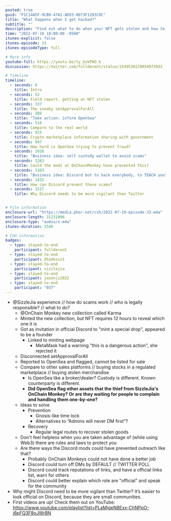 ```yaml
---
posted: true
guid: "F1C14A5F-9CB9-47A1-AD93-8073F1203C0C"
title: "What happens when I get hacked?"
subtitle: ""
description: "Find out what to do when your NFT gets stolen and how to prevent scams in the crypto marketplace on this episode of Community Service Hour."
time: "2022-07-19 18:00:00 -0500"
itunes-explicit: false
itunes-episode: 33
itunes-episodeType: full

# More info
youtube-full: https://youtu.be/ty_bzkP8O_k
discussion: https://twitter.com/fulldecent/status/1549530129054973953

# Timeline
timeline:
  - seconds: 0
    title: Intro
  - seconds: 52
    title: Field report, getting an NFT stolen
  - seconds: 337
    title: The sneaky setApprovalForAll
  - seconds: 386
    title: "Take action: inform OpenSea"
  - seconds: 516
    title: Compare to the real world
  - seconds: 915
    title: Crypto marketplace information sharing with government
  - seconds: 947
    title: How hard is OpenSea trying to prevent fraud?
  - seconds: 1016
    title: "Business idea: self custody wallet to avoid scams"
  - seconds: 1263
    title: Could the mods at OnChainMonkey have prevented this?
  - seconds: 1303
    title: "Business idea: Discord bot to hack everybody, to TEACH you"
  - seconds: 1432
    title: How can Discord prevent these scams?
  - seconds: 1517
    title: Why Discord needs to be more vigilant than Twitter


# File information
enclosure-url: "https://media.phor.net/csh/2022-07-19-episode-33.m4a"
enclosure-length: 31231006
enclosure-type: "audio/x-m4a"
itunes-duration: 1546

# CSH information
badges:
  - type: stayed-to-end
    participant: fulldecent
  - type: stayed-to-end
    participant: dtedesco1
  - type: stayed-to-end
    participant: sizzlejia
  - type: stayed-to-end
    participant: jasonji2022
  - type: stayed-to-end
    participant: "037"
---
```

<!--end of quick notes-->

- @SizzleJia experience // how do scams work // who is legally responsible? // what to do?
  - @OnChain Monkey new collection called Karma
  - Minted the new collection, but NFT requires 12 hours to reveal which one it is
  - Got as invitation in official Discord to "mint a special drop", appeared to be a founder
    - Linked to minting webpage
      - MetaMask had a warning "this is a dangerous action", she rejected it
  - Disconnected setApprovalForAll
  - Reported to OpenSea and flagged, cannot be listed for sale
  - Compare to other sales platforms // buying stocks in a regulated marketplace // buying stolen merchandise
    - Is OpenSea like a broker/dealer? Custody is different. Known counterparty is different.
    - **Did OpenSea flag other assets that the thief from SizzleJia's OnChain Monkey? Or are they waiting for people to complain and handling them one-by-one?**
  - Ideas to solve
    - Prevention
      - Gnosis-like time lock
      - Alternatives to “Admins will never DM first”?
    - Recovery
      - Regular legal routes to recover stolen goods
  - Don't feel helpless when you are taken advantage of (while using Web3) there are rules and laws to protect you
  - Are there ways the Discord mods could have prevented outreach like that?
    - Probably OnChain Monkeys could not have done a better job
    - Discord could turn off DMs by DEFAULT // TWITTER POLL
    - Discord could track reputations of links, and have a official links list, warn for others
    - Discord could better explain which role are "official" and speak for the community
- Why might Discord need to be more vigilant than Twitter? It’s easier to look official on Discord, because they are small communities.
- First videos are up! Check them out on YouTube: https://www.youtube.com/playlist?list=PLaMigeN8Exx-ChNPpO-j6pFQ3F8oJWrBN